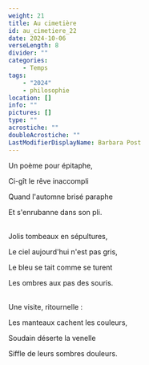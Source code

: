 ```yaml
---
weight: 21
title: Au cimetière
id: au_cimetiere_22
date: 2024-10-06
verseLength: 8
divider: ""
categories:
    - Temps
tags:
    - "2024"
    - philosophie
location: []
info: ""
pictures: []
type: ""
acrostiche: ""
doubleAcrostiche: ""
LastModifierDisplayName: Barbara Post
---
```

Un poème pour épitaphe,

Ci-gît le rêve inaccompli

Quand l'automne brisé paraphe

Et s'enrubanne dans son pli.

 \
Jolis tombeaux en sépultures,

Le ciel aujourd'hui n'est pas gris,

Le bleu se tait comme se turent

Les ombres aux pas des souris.

 \
Une visite, ritournelle :

Les manteaux cachent les couleurs,

Soudain déserte la venelle

Siffle de leurs sombres douleurs.